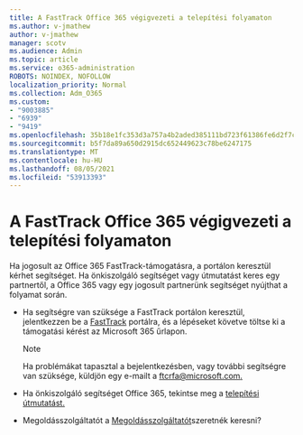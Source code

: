 ```yaml
---
title: A FastTrack Office 365 végigvezeti a telepítési folyamaton
ms.author: v-jmathew
author: v-jmathew
manager: scotv
ms.audience: Admin
ms.topic: article
ms.service: o365-administration
ROBOTS: NOINDEX, NOFOLLOW
localization_priority: Normal
ms.collection: Adm_O365
ms.custom:
- "9003885"
- "6939"
- "9419"
ms.openlocfilehash: 35b18e1fc353d3a757a4b2aded385111bd723f61386fe6d2f7c1315536cc30af
ms.sourcegitcommit: b5f7da89a650d2915dc652449623c78be6247175
ms.translationtype: MT
ms.contentlocale: hu-HU
ms.lasthandoff: 08/05/2021
ms.locfileid: "53913393"
---
```

# <a name="guided-office-365-setup-process-with-fasttrack"></a>A FastTrack Office 365 végigvezeti a telepítési folyamaton

Ha jogosult az Office 365 FastTrack-támogatásra, a portálon keresztül kérhet segítséget. Ha önkiszolgáló segítséget vagy útmutatást keres egy partnertől, a Office 365 vagy egy jogosult partnerünk segítséget nyújthat a folyamat során.

- Ha segítségre van szüksége a FastTrack portálon keresztül, jelentkezzen be a [FastTrack](https://go.microsoft.com/fwlink/?linkid=2125443) portálra, és a lépéseket követve töltse ki a támogatási kérést az Microsoft 365 űrlapon.

    > [!NOTE]
    > Ha problémákat tapasztal a bejelentkezésben, vagy további segítségre van szüksége, küldjön egy e-mailt a [ftcrfa@microsoft.com.](mailto:ftcrfa@microsoft.com)

- Ha önkiszolgáló segítséget Office 365, tekintse meg a [telepítési útmutatást.](https://go.microsoft.com/fwlink/?linkid=2125827)
- Megoldásszolgáltatót a [Megoldásszolgáltatót](https://go.microsoft.com/fwlink/?linkid=2125918)szeretnék keresni?